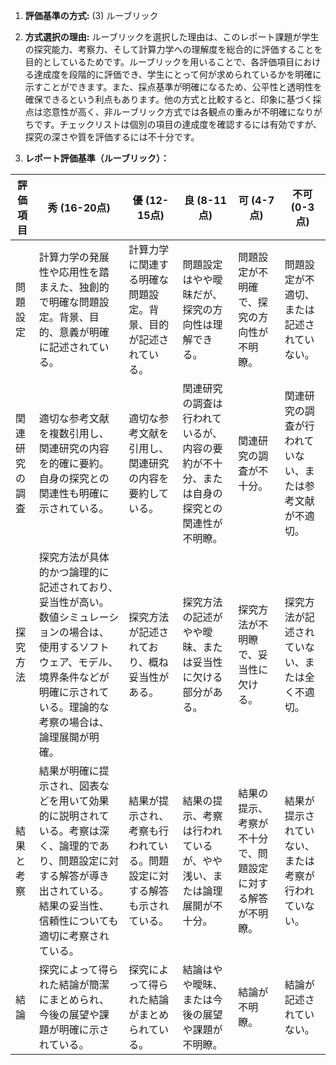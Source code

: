 1. **評価基準の方式:** (3) ルーブリック

2. **方式選択の理由:**
ルーブリックを選択した理由は、このレポート課題が学生の探究能力、考察力、そして計算力学への理解度を総合的に評価することを目的としているためです。ルーブリックを用いることで、各評価項目における達成度を段階的に評価でき、学生にとって何が求められているかを明確に示すことができます。また、採点基準が明確になるため、公平性と透明性を確保できるという利点もあります。他の方式と比較すると、印象に基づく採点は恣意性が高く、非ルーブリック方式では各観点の重みが不明確になりがちです。チェックリストは個別の項目の達成度を確認するには有効ですが、探究の深さや質を評価するには不十分です。

3. **レポート評価基準（ルーブリック）：**

| 評価項目 | 秀 (16-20点) | 優 (12-15点) | 良 (8-11点) | 可 (4-7点) | 不可 (0-3点) |
|---|---|---|---|---|---|
| 問題設定 | 計算力学の発展性や応用性を踏まえた、独創的で明確な問題設定。背景、目的、意義が明確に記述されている。 | 計算力学に関連する明確な問題設定。背景、目的が記述されている。 | 問題設定はやや曖昧だが、探究の方向性は理解できる。 | 問題設定が不明確で、探究の方向性が不明瞭。 | 問題設定が不適切、または記述されていない。 |
| 関連研究の調査 | 適切な参考文献を複数引用し、関連研究の内容を的確に要約。自身の探究との関連性も明確に示されている。 | 適切な参考文献を引用し、関連研究の内容を要約している。 | 関連研究の調査は行われているが、内容の要約が不十分、または自身の探究との関連性が不明瞭。 | 関連研究の調査が不十分。 | 関連研究の調査が行われていない、または参考文献が不適切。 |
| 探究方法 | 探究方法が具体的かつ論理的に記述されており、妥当性が高い。数値シミュレーションの場合は、使用するソフトウェア、モデル、境界条件などが明確に示されている。理論的な考察の場合は、論理展開が明確。 | 探究方法が記述されており、概ね妥当性がある。 | 探究方法の記述がやや曖昧、または妥当性に欠ける部分がある。 | 探究方法が不明瞭で、妥当性に欠ける。 | 探究方法が記述されていない、または全く不適切。 |
| 結果と考察 | 結果が明確に提示され、図表などを用いて効果的に説明されている。考察は深く、論理的であり、問題設定に対する解答が導き出されている。結果の妥当性、信頼性についても適切に考察されている。 | 結果が提示され、考察も行われている。問題設定に対する解答も示されている。 | 結果の提示、考察は行われているが、やや浅い、または論理展開が不十分。 | 結果の提示、考察が不十分で、問題設定に対する解答が不明瞭。 | 結果が提示されていない、または考察が行われていない。 |
| 結論 | 探究によって得られた結論が簡潔にまとめられ、今後の展望や課題が明確に示されている。 | 探究によって得られた結論がまとめられている。 | 結論はやや曖昧、または今後の展望や課題が不明瞭。 | 結論が不明瞭。 | 結論が記述されていない。 |
